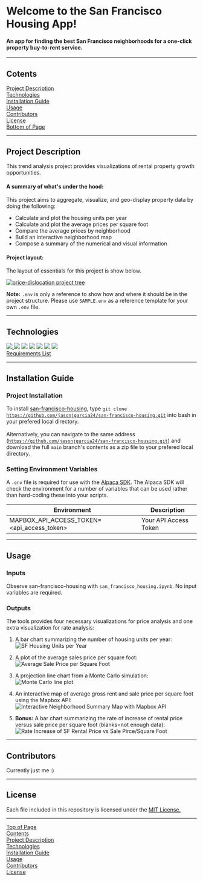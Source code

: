 # <a id="Top-of-Page"> Welcome to the San Francisco Housing App!</a>
#### An app for finding the best San Francisco neighborhoods for a one-click property buy-to-rent service.

***
## <a id="Contents">Cotents</a>
[Project Description](#Project-Description)<br>
[Technologies](#Technologies)<br>
[Installation Guide](#Installation-Guide)<br>
[Usage](#Usage)<br>
[Contributors](#Contributors)<br>
[License](#License)<br>
[Bottom of Page](#Bottom-of-Page)<br>

***
## <a id="Project-Description">Project Description</a>
This trend analysis project provides visualizations of rental property growth opportunities.

#### A summary of what's under the hood:    
This project aims to aggregate, visualize, and geo-display property data by doing the following:
 - Calculate and plot the housing units per year
 - Calculate and plot the average prices per square foot
 - Compare the average prices by neighborhood
 - Build an interactive neighborhood map
 - Compose a summary of the numerical and visual information<br>
 
#### Project layout:
The layout of essentials for this project is show below.
<p><a href="tree.txt"><img src="img/project_tree.png" title="price-dislocation project tree"></a></p>

**Note:** <code>.env</code> is only a reference to show how and where it should be in the project structure. Please use <code>SAMPLE.env</code> as a reference template for your own <code>.env</code> file.

***
## <a id="Technologies">Technologies</a>
<a href="https://docs.python.org/release/3.8.0/" title="https://docs.python.org/release/3.8.0/"><img src="https://img.shields.io/badge/python-3.8%2B-red">
<a href="https://pandas.pydata.org/docs/" title="https://pandas.pydata.org/docs/"><img src="https://img.shields.io/badge/pandas-1.3.0-green"></a>
<a href="https://jupyter-notebook.readthedocs.io/en/stable/" title="https://jupyter-notebook.readthedocs.io/en/stable/"><img src="https://img.shields.io/badge/jupyter--notebook-6.4.0-green"></a>
<a href="https://github.com/theskumar/python-dotenv" title="https://github.com/theskumar/python-dotenv"><img src="https://img.shields.io/badge/python--dotenv-0.18.0-orange"></a>
<a href="https://pypi.org/project/alpaca-trade-api/" title="https://pypi.org/project/alpaca-trade-api/"><img src="https://img.shields.io/badge/alpaca--trade--api-1.2.3-orange"></a>
<a href="https://dateutil.readthedocs.io/en/stable/" title="https://dateutil.readthedocs.io/en/stable/"><img src="https://img.shields.io/badge/dateutil-2.8.2-green"></a>
<a href="https://matplotlib.org/" title="https://matplotlib.org/"><img src="https://img.shields.io/badge/matplotlib-3.3.4-blue"></a>
<br>
<a href="./requirements.txt" title="requirements.txt">Requirements List</a>

***
## <a id="Installation-Guide">Installation Guide</a>
### Project Installation
To install <a href="https://github.com/jasonjgarcia24/san-francisco-housing" title="https://github.com/jasonjgarcia24/san-francisco-housing">san-francisco-housing</a>, type <code>git clone https://github.com/jasonjgarcia24/san-francisco-housing.git</code> into bash in your prefered local directory.<br><br>
Alternatively, you can navigate to the same address (<code>https://github.com/jasonjgarcia24/san-francisco-housing.git</code>) and download the full <code>main</code> branch's contents as a zip file to your prefered local directory.<br>

### Setting Environment Variables
A <code>.env</code> file is required for use with the <a href="https://alpaca.markets/" target="_blank">Alpaca SDK</a>. The Alpaca SDK will check the environment for a number of variables that can be used rather than hard-coding these into your scripts.

| Environment                                        | Description           |
| -------------------------------------------------- | --------------------- |
| MAPBOX_API_ACCESS_TOKEN= &lt;api_access_token&gt;  | Your API Access Token |

***
## <a id="Usage">Usage</a>
### Inputs
Observe san-francisco-housing with <code>san_francisco_housing.ipynb</code>. No input variables are required.<br>

### Outputs
The tools provides four necessary visualizations for price analysis and one extra visualization for rate analysis:
1. A bar chart summarizing the number of housing units per year:<br>
<img src="./img/results_housing_units_per_year.png" title="SF Housing Units per Year"><br>

2. A plot of the average sales price per square foot:<br>
<img src="./img/results_average_sale-prices_pre_square_foot.png" title="Average Sale Price per Square Foot"><br>

3. A projection line chart from a Monte Carlo simulation:<br>
<img src="./img/monte_carlo_plot_line.png" title="Monte Carlo line plot"><br>

4. An interactive map of average gross rent and sale price per square foot using the Mapbox API:<br>
<img src="./img/results_interactive_neighboorhood_summary_map.png" title="Interactive Neighborhood Summary Map with Mapbox API"><br>
    
5. **Bonus:** A bar chart summarizing the rate of increase of rental price versus sale price per square foot (blanks=not enough data):<br>
<img src="./img/results_rate_increase_rental_price_vs_sale_price.png" title="Rate Increase of SF Rental Price vs Sale Pirce/Square Foot"><br>

***
## <a id="Contributors">Contributors</a>
Currently just me :)<br>

***
## <a id="License">License</a>
Each file included in this repository is licensed under the <a href="https://github.com/jasonjgarcia24/sf-housing-app/blob/665e34a616f2931f3b9262dfb1115b59c28e7ac1/LICENSE" title="LICENSE">MIT License.</a>

***
[Top of Page](#Top-of-Page)<br>
[Contents](#Contents)<br>
[Project Description](#Project-Description)<br>
[Technologies](#Technologies)<br>
[Installation Guide](#Installation-Guide)<br>
[Usage](#Usage)<br>
[Contributors](#Contributors)<br>
[License](#License)<br>
<a id="Bottom-of-Page"></a>
